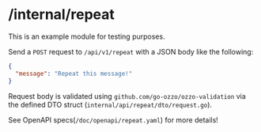 # /internal/repeat

This is an example module for testing purposes.

Send a `POST` request to `/api/v1/repeat` with a JSON body like the following:

```json
{
  "message": "Repeat this message!"
}
```

Request body is validated using `github.com/go-ozzo/ozzo-validation` via the defined DTO struct (`internal/api/repeat/dto/request.go`).

See OpenAPI specs(`/doc/openapi/repeat.yaml`) for more details!

